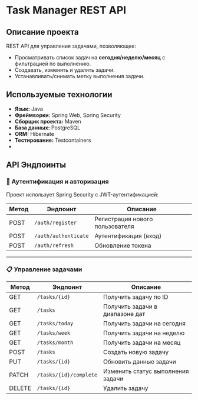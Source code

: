 # Task Manager REST API

## Описание проекта
REST API для управления задачами, позволяющее:
- Просматривать список задач на **сегодня/неделю/месяц** с фильтрацией по выполнению.
- Создавать, изменять и удалять задачи.
- Устанавливать/снимать метку выполнения задачи.

##  Используемые технологии
- **Язык:** Java
- **Фреймворки:** Spring Web, Spring Security
- **Сборщик проекта:** Maven
- **База данных:** PostgreSQL
- **ORM:** Hibernate
- **Тестирование:** Testcontainers
- 
## API Эндпоинты

### 🔐 Аутентификация и авторизация

Проект использует Spring Security с JWT-аутентификацией:

| Метод | Эндпоинт          | Описание                      |
|-------|-------------------|--------------------------------|
| POST  | `/auth/register`  | Регистрация нового пользователя |
| POST  | `/auth/authenticate` | Аутентификация (вход)         |
| POST  | `/auth/refresh`   | Обновление токена              |

---

### 📋 Управление задачами

| Метод  | Эндпоинт                      | Описание                                        |
|--------|--------------------------------|------------------------------------------------|
| GET    | `/tasks/{id}`                  | Получить задачу по ID                          |
| GET    | `/tasks`                        | Получить задачи в диапазоне дат                |
| GET    | `/tasks/today`                  | Получить задачи на сегодня                     |
| GET    | `/tasks/week`                   | Получить задачи на неделю                      |
| GET    | `/tasks/month`                  | Получить задачи на месяц                       |
| POST   | `/tasks`                        | Создать новую задачу                           |
| PUT    | `/tasks/{id}`                   | Обновить данные задачи                         |
| PATCH  | `/tasks/{id}/complete`          | Изменить статус выполнения задачи              |
| DELETE | `/tasks/{id}`                   | Удалить задачу                                 |